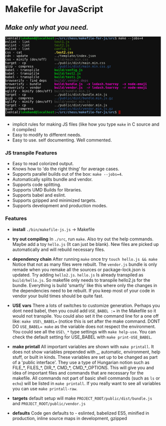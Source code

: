 # Makefile for JavaScript

## *Make only what you need.*

<img 
    alt='screenshot' 
    src='https://raw.githubusercontent.com/NCarson/makefile-for-js-js/master/.screen.png'
    width='600' />

- implicit rules for making JS files (like how you type `make` in C source and it compiles)
- Easy to modify to different needs.
- Easy to use. self documenting. Well commented.

### JS transpile Features

* Easy to read colorized output.
* Knows how to 'do the right thing' for average cases.
* Supports parallel builds out of the box: `make --jobs=4`.
* Automatically splits bundle and vendor.
* Supports code splitting.
* Supports UMD Builds for libraries.
* Supports babel and eslint.
* Supports gzipped and minimized targets.
* Supports development and production modes.

### Features

- **install** `./bin/makefile-js.js` -> Makefile

- **try out compiling** In `./src`, run `make`. Also try out the help commands. Maybe add a toy `hello.js`
  (It can just be blank). New files are picked up automatically and will rebuild necessary files.

- **dependency chain** After running `make` once try `touch hello.js && make`
  Notice that not as many files were rebuilt. The `vendor.js` bundle is only remade
  when you remake all the sources or package-lock.json is updated. Try adding
  `hello2.js`. `hello.js` Is already transpiled as `build/hello.js`. So makefile 
  only needs to transpile hello2.js for the bundle. Everything is build
  'smartly' like this where only the changes in the dependencies need to be
  rebuilt. If you keep most of your code in vendor your build times should be quite
  fast.

- **USE vars** There a lots of switches to customize generation. Perhaps you dont need babel,
  then you could add `USE_BABEL :=` in the Makefile so it would not transpile.
  You could also set it the command line for a one off like: `make USE\_BABEL=`
  (notice this is set after the make command. DONT DO `USE_BABEL= make` as the
  variable does not respect the environment. You could see all the `USE\_*` type 
  settings with `make help-use`. You can check the default setting for USE\_BABEL
  with `make print-USE_BABEL`.

- **make printall** All important variables are shown with `make printall`. It does not show
  variables prepended with \_, automatic, environment, help stuff, or built in kinds.
  These variables are set up to be changed as part of a 'public interface'. They
  use a type of Hungarian notion such as FILE\_\*, FILES\_\*, DIR\_\*, CMD\_\*, CMD\_\*\_OPTIONS. 
  This will give you and idea of important files and commands that are necessary
  for the makefile. All commands not part of basic shell commands (such as `ls` or `echo`)
  will be listed in `make printall`. If you really want to see all variables you
  can use `make printall-raw`.

- **targets** default setup will make `PROJECT_ROOT/public/dist/bundle.js` and `PROJECT_ROOT/public/vendor.js`

- **defaults** Code gen defaults to - eslinted, babelized ES5, minified in production, inline source maps in development, gzipped
